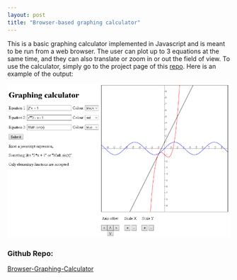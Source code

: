 ```yaml
---
layout: post
title: "Browser-based graphing calculator"
---
```


This is a basic graphing calculator implemented in Javascript and is meant to be run from a web browser. The user can plot up to 3 equations at the same time, and they can also translate or zoom in or out the field of view. To use the calculator, simply go to the project page of this [repo](https://rcmags.github.io/Browser-Graphing-Calculator/). Here is an example of the output:  

![image](https://raw.githubusercontent.com/RCmags/Browser-Graphing-Calculator/main/plot_example.png)

### Github Repo:
[Browser-Graphing-Calculator](https://rcmags.github.io/Browser-Graphing-Calculator)

